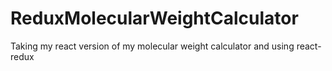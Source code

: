 # ReduxMolecularWeightCalculator
Taking my react version of my molecular weight calculator and using react-redux
